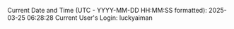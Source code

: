Current Date and Time (UTC - YYYY-MM-DD HH:MM:SS formatted): 2025-03-25 06:28:28
Current User's Login: luckyaiman
